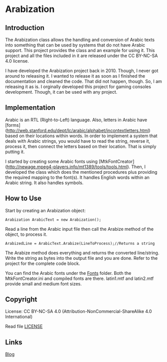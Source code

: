 # Arabization
## Introduction
The Arabization class allows the handling and conversion of Arabic texts into something that can be used by systems that do not have Arabic support. This project provides the class and an example for using it. This project and all the files included in it are released under the CC BY-NC-SA 4.0 license. 

I have developed the Arabization project back in 2010. Though, I never got around to releasing it. I wanted to release it as soon as I finished the documentation and cleaned the code. That did not happen, though. So, I am releasing it as is. I orginally developed this project for gaming consoles development. Though, it can be used with any project.

## Implementation

Arabic is an RTL (Right-to-Left) language. Also, letters in Arabic have [forms] (http://web.stanford.edu/dept/lc/arabic/alphabet/incontextletters.html) based on their locations within words. In order to implement a system that deals with Arabic strings, you would have to read the string, reverse it, process it, then connect the letters based on their location. That is simply putting it.

I started by creating some Arabic fonts using [MtkFontCreator] (http://newage.mpeg4-players.info/mt1389/tools/tools.html). Then, I developed the class which does the mentioned procedures plus providing the required mapping to the font(s). It handles English words within an Arabic string. It also handles symbols.

## How to Use

Start by creating an Arabization object:

```
Arabization ArabicText = new Arabization();
```
Read a line from the Arabic input file then call the Arabize method of the object, to process it. 
```
ArabizedLine = ArabicText.Arabize(LineToProcess);//Returns a string 
```
The Arabize method does everything and returns the converted line/string. Write the string as bytes into the output file and you are done. Refer to the project for the complete code block.

You can find the Arabic fonts under the [Fonts](Fonts) folder. Both the MtkFontCreator.ini and compiled fonts are there. latin1.mtf and latin2.mtf provide small and medium font sizes.


## Copyright
License: CC BY-NC-SA 4.0 (Attribution-NonCommercial-ShareAlike 4.0 International)

Read file [LICENSE](LICENSE)

## Links

[Blog](http://sres.tumblr.com/)
